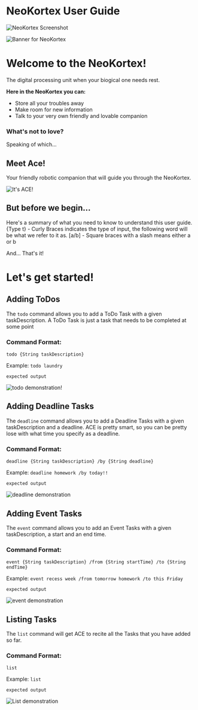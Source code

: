
# NeoKortex User Guide

![NeoKortex Screenshot](Ui.png)

![Banner for NeoKortex](images/NeoKortex%20Banner.png)
# Welcome to the NeoKortex!
The digital processing unit when your biogical one needs rest.

__Here in the NeoKortex you can:__
* Store all your troubles away
* Make room for new information
* Talk to your very own friendly and lovable companion

### What's not to love?

Speaking of which...

## Meet Ace!
Your friendly robotic companion that will guide you through the
NeoKortex.

![It's ACE!](images/ACE_HAPPY.png)

## But before we begin...
Here's a summary of what you need to know to understand this user guide.
{Type t} - Curly Braces indicates the type of input, the following word will be what we refer to it as.
\[a/b\] - Square braces with a slash means either a or b

And... That's it!
# Let's get started!

## Adding ToDos
The `todo` command allows you to add a ToDo Task with a given taskDescription. A ToDo Task is just a task that needs to be completed at some point

### Command Format:
`todo {String taskDescription}`

Example: `todo laundry`


```
expected output
```
![todo demonstration!](images/Todo.png)

## Adding Deadline Tasks
The `deadline` command allows you to add a Deadline Tasks with a given taskDescription and a deadline.
ACE is pretty smart, so you can be pretty lose with what time you specify as a deadline.


### Command Format:
`deadline {String taskDescription} /by {String deadline}`

Example: `deadline homework /by today!!`


```
expected output
```
![deadline demonstration](images/Deadline.png)

## Adding Event Tasks
The `event` command allows you to add an Event Tasks with a given taskDescription, a start and 
an end time.

### Command Format:
`event {String taskDescription} /from {String startTime} /to {String endTime}`

Example: `event recess week /from tomorrow homework /to this Friday`


```
expected output
```
![event demonstration](images/Event.png)

## Listing Tasks
The `list` command will get ACE to recite all the Tasks that you have added so far.

### Command Format:
`list`

Example: `list`


```
expected output
```
![List demonstration](images/List.png)
